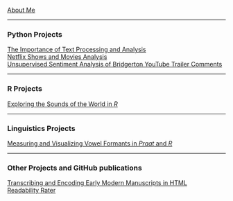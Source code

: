 [About Me](/posts/about.md)

---
### Python Projects

[The Importance of Text Processing and Analysis](/posts/dramatictext.md)<br/>
[Netflix Shows and Movies Analysis](/posts/movies.md)<br/>
[Unsupervised Sentiment Analysis of Bridgerton YouTube Trailer Comments](/posts/sentiment_bridgerton.md)
<!--<img src="images/dummy_thumbnail.jpg?raw=true"/>-->

---
### R Projects
[Exploring the Sounds of the World in _R_](/posts/phoible.md)

---
### Linguistics Projects

[Measuring and Visualizing Vowel Formants in _Praat_ and _R_](/posts/praat_vowels.md)

---
### Other Projects and GitHub publications

[Transcribing and Encoding Early Modern Manuscripts in HTML](/posts/manuscript.md)<br/>
[Readability Rater](https://github.com/ycvogt/readability)
